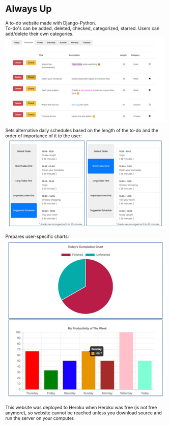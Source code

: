 # Always Up
A to-do website made with Django-Python. <br>
To-do's can be added, deleted, checked, categorized, starred. Users can add/delete their own categories.
![screenShot](https://github.com/dilaratuluce/always_up_djangoproject/blob/main/todo_project/static/todo_app_static/images/todos.png)

Sets alternative daily schedules based on the length of the to-do and the order of importance of it to the user:
![screenShot](https://github.com/dilaratuluce/always_up_djangoproject/blob/main/todo_project/static/todo_app_static/images/schedules.jpeg)

Prepares user-specific charts:
![screenShot](https://github.com/dilaratuluce/always_up_djangoproject/blob/main/todo_project/static/todo_app_static/images/graphs.jpeg)

This website was deployed to Heroku when Heroku was free (is not free anymore), so website cannot be reached unless you download source and run the server on your computer.
